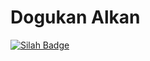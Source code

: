 # Dogukan Alkan
[![Silah Badge](https://www.google.com/url?sa=i&url=https%3A%2F%2Fwww.pngwing.com%2Ftr%2Fsearch%3Fq%3Dsilah&psig=AOvVaw28rC8aePWFB4sD-6pg0gxT&ust=1683471787155000&source=images&cd=vfe&ved=0CBEQjRxqFwoTCOjZwqH74P4CFQAAAAAdAAAAABAE)](link) 
